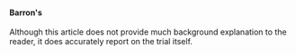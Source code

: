 #### Barron's

Although this article does not provide much background explanation to the reader, it does accurately report on the trial itself.